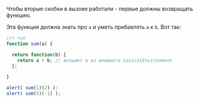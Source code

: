 Чтобы вторые скобки в вызове работали - первые должны возвращать функцию. 

Эта функция должна знать про `a` и уметь прибавлять `a` к `b`. Вот так:

```js
//+ run
function sum(a) {

  return function(b) {
    return a + b; // возьмет a из внешнего LexicalEnvironment
  };

}

alert( sum(1)(2) );
alert( sum(5)(-1) );
```

